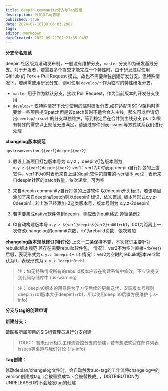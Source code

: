 ```yaml
---
title: deepin-community分支与Tag管理
description: 分支与Tag管理
published: true
date: 2024-07-16T09:06:03.290Z
tags: 
editor: markdown
dateCreated: 2022-09-21T02:21:35.049Z
---
```


**分支命名规范**

deepin 社区版为滚动发布制，一般没有维护分支，`master` 分支即为研发基线分支。对于开发者，若需要多个提交才能完成一个特性时，由于研发过程使用 GitHub 的 Fork + Pull Request 模式，故也不需要单独创建研发分支。但特殊情况下，若确需使用研发分支，则可使用 `develop/*` 作为临时的特性研发分支。


*  `master` 用于作为默认分支，接收 Pull Request，作为当前版本的开发分支使用
*  `develop/*` 仅特殊情况下允许使用的临时研发分支,如在适配RISC-V架构时需要给一些项目提交patch但是该patch暂时不适合合入主线，那么可以申请切出`develop/riscv6` 的分支单独维护，等到稳定后在合并到主线分支
   ps：如果有特殊的需求以上规范无法满足，请通过邮件列表 issues等方式联系我们进行处理

 

**changelog版本规范**



`upstreamversion-${ver1}deepin${ver2}`

1. 假设上游项目打包版本号为 x.y.z ，deepin打包版本则为 `x.y.z-${ver1}deepin${ver2}` 
 ver1：ver1为0时表示 deepin自行打包的上游软件，ver1不为0时表示来自上游的quilt软件包自带的-ver版本
 ver2：表示来自deepin社区的patch数量，依次递增，可为空

2. 来自deepin community自行打包的上游软件 以0deepin开头标识，若该项目添加了来自deepin的patch则以deepin1 标识，依次累加, 版本号形式x.y.z-0deepin1 , 若上游已经添加-2这类版本号，版本号则为 x.y.z-2deepin1

3. 若需要集成native软件包到deepin，则应改为quilt格式 遵循条例2

4.  CI自动构建版本号 `x.y.z-${ver1}deepin${ver2}+u001+rb1`，001为距离上一次修改changelog的commit次数，rb1为rebuild次数，依次累加

**changelog版本规范修订(待讨论)**
上文一二条保持不变，本次修订主要针对rebuild版本规范
若存在需要rebuild软件包，
情况1：ver2不为空时直接+rb{ver}后缀，表现形式为`x.y.z-1deepin1+rb1`
情况1：ver2为空时的rebuild版本ver2默认为0，表现形式为
  `x.y.z-1deepin0+rb1`
  
  
> 注：如无特殊情况所有的rebuild版本应该在构建系统中修改，不应该提交到代码存储库中
{.is-warning}

> 注： deepin0版本的用意是为了方便后续的更新迭代，安装版本号规则 deepin+rb1版本大于deepin1+rb1，所以使用deepin0后缀方便维护
{.is-info}



**分支与tag的创建申请**

**新建分支：**

请联系所属项目的SIG组管理员进行分支创建

> TODO： 暂未设计相关工作流管控分支的创建，若有想法欢迎在邮件列表 issues等渠道与我们讨论
{.is-info}


**Tag创建**： 

修改debian/changelog文件时，会自动触发auo-tag的工作流将changelog中的version创建成tag, :会被替换成% ~会被替换成_ ，DISTRIBUTION为UNRELEASED时不会触发tag的创建

